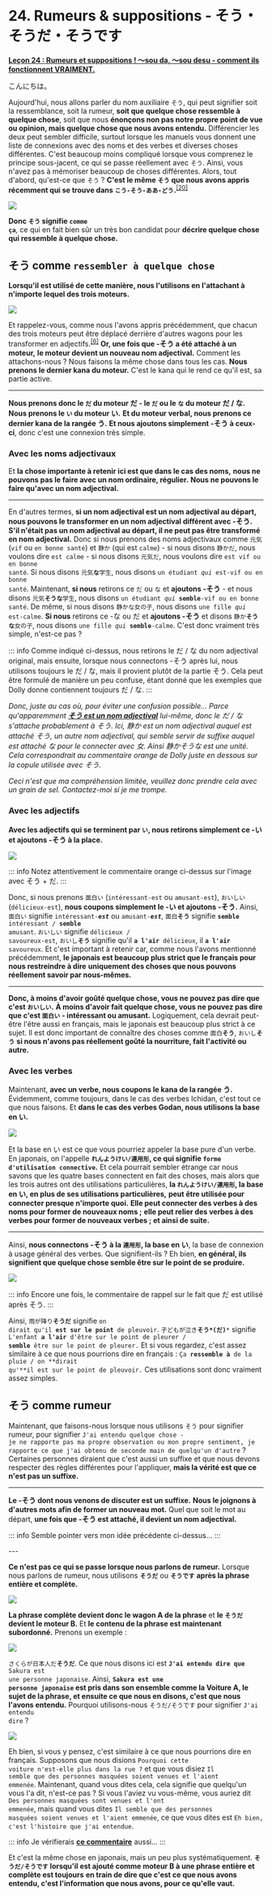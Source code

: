 # **24. Rumeurs & suppositions - そう・そうだ・そうです**

[**Leçon 24 : Rumeurs et suppositions ! 〜sou da, 〜sou desu - comment ils fonctionnent VRAIMENT.**](https://www.youtube.com/watch?v=uSJukXcyccw&list=PLg9uYxuZf8x_A-vcqqyOFZu06WlhnypWj&index=26&ab_channel=OrganicJapanesewithCureDolly)

こんにちは。

Aujourd'hui, nous allons parler du nom auxiliaire <code>そう</code>, qui peut signifier soit la ressemblance, soit la rumeur, **soit que quelque chose ressemble à quelque chose**, soit que nous **énonçons non pas notre propre point de vue ou opinion, mais quelque chose que nous avons entendu.** Différencier les deux peut sembler difficile, surtout lorsque les manuels vous donnent une liste de connexions avec des noms et des verbes et diverses choses différentes. C'est beaucoup moins compliqué lorsque vous comprenez le principe sous-jacent, ce qui se passe réellement avec <code>そう</code>. Ainsi, vous n'avez pas à mémoriser beaucoup de choses différentes. Alors, tout d'abord, qu'est-ce que <code>そう</code> ? **C'est le même <code>そう</code> que nous avons appris récemment qui se trouve dans <code>こう-そう-ああ-どう</code>.**<sup>[[20]](./20-directionals-それ-その-そんな-そう-etc.md)</sup>

![](../media/image671.webp)

**Donc <code>そう</code> signifie <code>comme ça</code>**, ce qui en fait bien sûr un très bon candidat pour **décrire quelque chose qui ressemble à quelque chose.**

## そう comme <code>ressembler à quelque chose</code>

**Lorsqu'il est utilisé de cette manière, nous l'utilisons en l'attachant à n'importe lequel des trois moteurs.**

![](../media/image509.webp)

Et rappelez-vous, comme nous l'avons appris précédemment, que chacun des trois moteurs peut être déplacé derrière d'autres wagons pour les transformer en adjectifs.<sup>[[6]](./6-adjectives.md)</sup> **Or, une fois que -そう a été attaché à un moteur,** **le moteur devient un nouveau nom adjectival.** Comment les attachons-nous ? Nous faisons la même chose dans tous les cas. **Nous prenons le dernier kana du moteur.** C'est le kana qui le rend ce qu'il est, sa partie active.

---

**Nous prenons donc le <code>だ</code> du moteur だ - le <code>だ</code> ou le <code>な</code> du moteur だ / な.** **Nous prenons le <code>い</code> du moteur い.** **Et du moteur verbal, nous prenons ce dernier kana de la rangée う.** **Et nous ajoutons simplement -そう à ceux-ci**, donc c'est une connexion très simple.

### Avec les noms adjectivaux

Et **la chose importante à retenir ici est que dans le cas des noms,** **nous ne pouvons pas le faire avec un nom ordinaire, régulier.** **Nous ne pouvons le faire qu'avec un nom adjectival.**

---

En d'autres termes, **si un nom adjectival est un nom adjectival au départ,** **nous pouvons le transformer en un nom adjectival différent avec -そう.** **S'il n'était pas un nom adjectival au départ, il ne peut pas être transformé en nom adjectival.** Donc si nous prenons des noms adjectivaux comme <code>元気</code> (<code>vif</code> ou <code>en bonne santé</code>) et <code>静か</code> (qui est <code>calme</code>) - si nous disons <code>静かだ</code>, nous voulons dire <code>est calme</code> - si nous disons <code>元気だ</code>, nous voulons dire <code>est vif ou en bonne santé</code>. Si nous disons <code>元気**な**学生</code>, nous disons <code>un étudiant *qui* est-vif ou en bonne santé</code>. Maintenant, **si nous** retirons ce <code>だ</code> ou <code>な</code> et **ajoutons -そう** - et nous disons <code>元気**そうな**学生</code>, nous disons <code>un étudiant *qui* **semble**-vif ou en bonne santé</code>. De même, si nous disons <code>静かな女の子</code>, nous disons <code>une fille *qui* est-calme</code>. **Si nous** retirons ce -な ou だ et **ajoutons -そう** et disons <code>静か**そうな**女の子</code>, nous disons <code>une fille *qui* **semble**-calme</code>. C'est donc vraiment très simple, n'est-ce pas ?

::: info
Comme indiqué ci-dessus, nous retirons le だ / な du nom adjectival original, mais ensuite, lorsque nous connectons -そう après lui, nous utilisons toujours le だ / な, mais il provient plutôt de la partie そう. Cela peut être formulé de manière un peu confuse, étant donné que les exemples que Dolly donne contiennent toujours だ / な.
:::

*Donc, juste au cas où, pour éviter une confusion possible... Parce qu'apparemment [**そう est un nom adjectival**](https://jisho.org/word/%E3%81%9D%E3%81%86) lui-même, donc le だ / な s'attache probablement à そう. Ici, 静か est un nom adjectival auquel est attaché そう, un autre nom adjectival, qui semble servir de suffixe auquel est attaché な pour le connecter avec 女. Ainsi 静かそうな est une unité. Cela correspondrait au commentaire orange de Dolly juste en dessous sur la copule utilisée avec そう.*

*Ceci n'est que ma compréhension limitée, veuillez donc prendre cela avec un grain de sel. Contactez-moi si je me trompe.*

### Avec les adjectifs

**Avec les adjectifs qui se terminent par <code>い</code>, nous retirons simplement ce -い et ajoutons -そう à la place.**

![](../media/image609.webp)

::: info
Notez attentivement le commentaire orange ci-dessus sur l'image avec そう + だ.
:::

Donc, si nous prenons <code>面白い</code> (<code>intéressant-est</code> ou <code>amusant-est</code>), <code>おいしい</code> (<code>délicieux-est</code>), **nous coupons simplement le -い et ajoutons -そう.** Ainsi, <code>面白い</code> signifie <code>intéressant-***est***</code> ou <code>amusant-***est***</code>, <code>面白**そう**</code> signifie <code>**semble** intéressant / **semble** amusant</code>. <code>おいしい</code> signifie <code>délicieux / savoureux-est</code>, <code>おいし**そう**</code> signifie qu'il <code>**a l'air** délicieux</code>, il <code>**a l'air** savoureux</code>. Et c'est important à retenir car, comme nous l'avons mentionné précédemment, **le japonais est beaucoup plus strict que le français pour nous restreindre à dire** **uniquement des choses que nous pouvons réellement savoir par nous-mêmes.**

---

**Donc, à moins d'avoir goûté quelque chose, vous ne pouvez pas dire que c'est <code>おいしい</code>.** **À moins d'avoir fait quelque chose, vous ne pouvez pas dire que c'est <code>面白い</code> - intéressant ou amusant.** Logiquement, cela devrait peut-être l'être aussi en français, mais le japonais est beaucoup plus strict à ce sujet. Il est donc important de connaître des choses comme <code>面白**そう**</code>, <code>おいし**そう**</code> **si nous n'avons pas réellement goûté la nourriture, fait l'activité ou autre.**

### Avec les verbes

Maintenant, **avec un verbe, nous coupons le kana de la rangée う.** Évidemment, comme toujours, dans le cas des verbes Ichidan, c'est tout ce que nous faisons. Et **dans le cas des verbes Godan, nous utilisons la base en い.**

![](../media/image264.webp)

Et la base en い est ce que vous pourriez appeler la base pure d'un verbe. En japonais, on l'appelle **<code>れんようけい/連用形</code>, ce qui signifie <code>forme d'utilisation connective</code>.** Et cela pourrait sembler étrange car nous savons que les quatre bases connectent en fait des choses, mais alors que les trois autres ont des utilisations particulières, **la <code>れんようけい/連用形</code>, la base en い, en plus de ses utilisations particulières,** **peut être utilisée pour connecter presque n'importe quoi.** **Elle peut connecter des verbes à des noms pour former de nouveaux noms ;** **elle peut relier des verbes à des verbes pour former de nouveaux verbes ; et ainsi de suite.**

---

Ainsi, **nous connectons -そう à la <code>連用形</code>, la base en い**, la base de connexion à usage général des verbes. Que signifient-ils ? Eh bien, **en général, ils signifient que quelque chose semble être sur le point de se produire.**

![](../media/image996.webp)

::: info
Encore une fois, le commentaire de rappel sur le fait que だ est utilisé après そう.
:::

Ainsi, <code>雨が降り**そうだ**</code> signifie <code>on dirait qu'il **est sur le point** de pleuvoir</code>. <code>子どもが泣き**そう*(だ)***</code> signifie <code>L'enfant **a l'air** d'être sur le point de pleurer / **semble** être sur le point de pleurer.</code> Et si vous regardez, c'est assez similaire à ce que nous pourrions dire en français : <code>Ça **ressemble à** de la pluie / on **dirait qu'**il est sur le point de pleuvoir.</code> Ces utilisations sont donc vraiment assez simples.

## そう comme rumeur

Maintenant, que faisons-nous lorsque nous utilisons <code>そう</code> pour signifier rumeur, pour signifier <code>J'ai entendu quelque chose - je ne rapporte pas ma propre observation ou mon propre sentiment, je rapporte ce que j'ai obtenu de seconde main de quelqu'un d'autre</code> ? Certaines personnes diraient que c'est aussi un suffixe et que nous devons respecter des règles différentes pour l'appliquer, **mais la vérité est que ce n'est pas un suffixe.**

---

**Le -そう dont nous venons de discuter est un suffixe.** **Nous le joignons à d'autres mots afin de former un nouveau mot.** Quel que soit le mot au départ, **une fois que -そう est attaché, il devient un nom adjectival.**

::: info
Semble pointer vers mon idée précédente ci-dessus…
:::

*---*

**Ce n'est pas ce qui se passe lorsque nous parlons de rumeur.** Lorsque nous parlons de rumeur, nous utilisons <code>**そうだ**</code> ou <code>**そうです**</code> **après la phrase entière et complète.**

![](../media/image208.webp)

**La phrase complète devient donc le wagon A de la phrase** et **le <code>そうだ</code> devient le moteur B.** Et **le contenu de la phrase est maintenant subordonné.** Prenons un exemple :

![](../media/image1017.webp)

<code>さくらが日本人だ**そうだ**</code>. Ce que nous disons ici est <code>**J'ai entendu dire que** Sakura est une personne japonaise</code>. Ainsi, **<code>Sakura est une personne japonaise</code> est pris dans son ensemble comme la Voiture A, le sujet de la phrase, et ensuite ce que nous en disons, c'est que nous l'avons entendu.** Pourquoi utilisons-nous <code>そうだ/そうです</code> pour signifier <code>J'ai entendu dire</code> ?

![](../media/image733.webp)

Eh bien, si vous y pensez, c'est similaire à ce que nous pourrions dire en français. Supposons que nous disions <code>Pourquoi cette voiture n'est-elle plus dans la rue ?</code> et que vous disiez <code>Il semble que des personnes masquées soient venues et l'aient emmenée</code>. Maintenant, quand vous dites cela, cela signifie que quelqu'un vous l'a dit, n'est-ce pas ? Si vous l'aviez vu vous-même, vous auriez dit <code>Des personnes masquées sont venues et l'ont emmenée</code>, mais quand vous dites <code>Il semble que des personnes masquées soient venues et l'aient emmenée</code>, ce que vous dites est <code>Eh bien, c'est l'histoire que j'ai entendue</code>.

::: info
Je vérifierais [**ce commentaire**](https://www.youtube.com/watch?v=uSJukXcyccw&lc=Ugy3WGJ0efK8lG72-N94AaABAg&ab_channel=OrganicJapanesewithCureDolly) aussi...
:::

Et c'est la même chose en japonais, mais un peu plus systématiquement. **<code>そうだ/そうです</code> lorsqu'il est ajouté comme moteur B à une phrase entière et complète est toujours** **en train de dire que c'est ce que nous avons entendu, c'est l'information que nous avons, pour ce qu'elle vaut.**